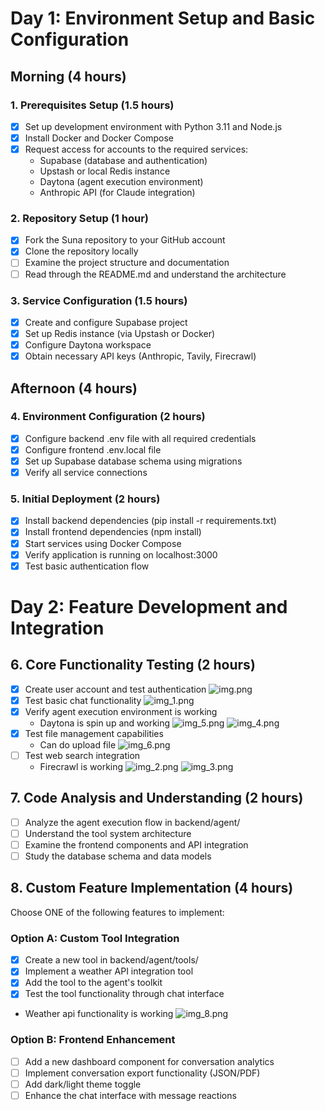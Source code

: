 # Day 1: Environment Setup and Basic Configuration

## Morning (4 hours)

### 1. Prerequisites Setup (1.5 hours)
- [x] Set up development environment with Python 3.11 and Node.js
- [x] Install Docker and Docker Compose
- [x] Request access for accounts to the required services:
  - Supabase (database and authentication)
  - Upstash or local Redis instance
  - Daytona (agent execution environment)
  - Anthropic API (for Claude integration)

### 2. Repository Setup (1 hour)
- [x] Fork the Suna repository to your GitHub account
- [x] Clone the repository locally
- [ ] Examine the project structure and documentation
- [ ] Read through the README.md and understand the architecture

### 3. Service Configuration (1.5 hours)
- [x] Create and configure Supabase project
- [x] Set up Redis instance (via Upstash or Docker)
- [x] Configure Daytona workspace
- [x] Obtain necessary API keys (Anthropic, Tavily, Firecrawl)

## Afternoon (4 hours)

### 4. Environment Configuration (2 hours)
- [x] Configure backend .env file with all required credentials
- [x] Configure frontend .env.local file
- [x] Set up Supabase database schema using migrations
- [x] Verify all service connections

### 5. Initial Deployment (2 hours)
- [x] Install backend dependencies (pip install -r requirements.txt)
- [x] Install frontend dependencies (npm install)
- [x] Start services using Docker Compose
- [x] Verify application is running on localhost:3000
- [x] Test basic authentication flow

# Day 2: Feature Development and Integration

## 6. Core Functionality Testing (2 hours)
- [x] Create user account and test authentication
![img.png](img.png)
- [x] Test basic chat functionality
![img_1.png](img_1.png)
- [x] Verify agent execution environment is working
  - Daytona is spin up and working
![img_5.png](img_5.png)
![img_4.png](img_4.png)
- [x] Test file management capabilities
  - Can do upload file
![img_6.png](img_6.png)
- [ ] Test web search integration
  - Firecrawl is working
![img_2.png](img_2.png)
![img_3.png](img_3.png)

## 7. Code Analysis and Understanding (2 hours)
- [ ] Analyze the agent execution flow in backend/agent/
- [ ] Understand the tool system architecture
- [ ] Examine the frontend components and API integration
- [ ] Study the database schema and data models

## 8. Custom Feature Implementation (4 hours)

Choose ONE of the following features to implement:

### Option A: Custom Tool Integration
- [x] Create a new tool in backend/agent/tools/
- [x] Implement a weather API integration tool
- [x] Add the tool to the agent's toolkit
- [x] Test the tool functionality through chat interface
- Weather api functionality is working
![img_8.png](img_8.png)

### Option B: Frontend Enhancement
- [ ] Add a new dashboard component for conversation analytics
- [ ] Implement conversation export functionality (JSON/PDF)
- [ ] Add dark/light theme toggle
- [ ] Enhance the chat interface with message reactions